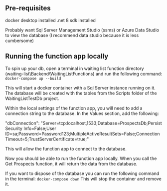 ## Pre-requisites
docker desktop installed
.net 8 sdk installed

Probably want Sql Server Management Studio (ssms) or Azure Data Studio to view the database (I recommend data studio because it is less cumbersome)


## Running the function app locally
To spin up your db, open a terminal in waiting list function directory (waiting-list\Backend\WaitingListFunctions)
and run the following command: ```docker-compose up --build```

This will start a docker container with a Sql Server instance running on it. 
The database will be created with the tables from the Scripts folder of the WaitingListTestDb project.

Within the local settings of the function app, you will need to add a connection string to the database. In the Values section, add the following:

"dbConnection": "Server=tcp:localhost,1533;Database=ProspectsDb;Persist Security Info=False;User ID=sa;Password=Password123;MultipleActiveResultSets=False;Connection Timeout=5;TrustServerCertificate=true;"

This will allow the function app to connect to the database.

Now you should be able to run the function app locally. When you call the Get Prospects function, it will return the data from the database.

If you want to dispose of the database you can run the following command in the terminal: ```docker-compose down``` This will stop the container and remove it.